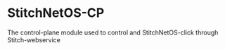 StitchNetOS-CP
==============

The control-plane module used to control and StitchNetOS-click through Stitch-webservice
